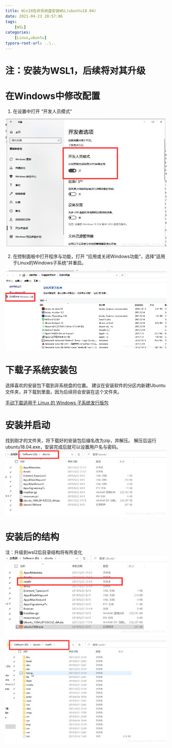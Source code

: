 ```yaml
---
title: Win10在非系统盘安装WSL(ubuntu18.04)
date: 2021-04-23 20:57:06
tags: 
    [WSL] 
categories: 
    [Linux,ubuntu]
typora-root-url: ..\..
---
```


# 注：安装为WSL1，后续将对其升级

# 在Windows中修改配置
1. 在设置中打开  “开发人员模式”

![设置](/images/Win10在非系统盘安装WSL-ubuntu18-04/设置.png)


2. 在控制面板中打开程序与功能，打开  “应用或关闭Windows功能”，选择“适用于Linux的Windows子系统“并重启。


![控制面板](/images/Win10在非系统盘安装WSL-ubuntu18-04/控制面板.png)

# 下载子系统安装包
选择喜欢的安装包下载到非系统盘的位置。
建议在安装软件的分区内新建Ubuntu文件夹，并下载到里面，因为后续将会安装在这个文件夹。

[手动下载适用于 Linux 的 Windows 子系统发行版包](https://docs.microsoft.com/zh-cn/windows/wsl/install-manual)

# 安装并启动
找到刚才的文件夹，将下载好的安装包后缀名改为zip，并解压。
解压后运行ubuntu18.04.exe，安装完成后就可以设置用户名与密码。
![结构01](/images/Win10在非系统盘安装WSL-ubuntu18-04/结构01.png)

# 安装后的结构
注：升级到wsl2后目录结构将有所变化
![结构02](/images/Win10在非系统盘安装WSL-ubuntu18-04/结构02.png)

![结构03](/images/Win10在非系统盘安装WSL-ubuntu18-04/结构03.png)
